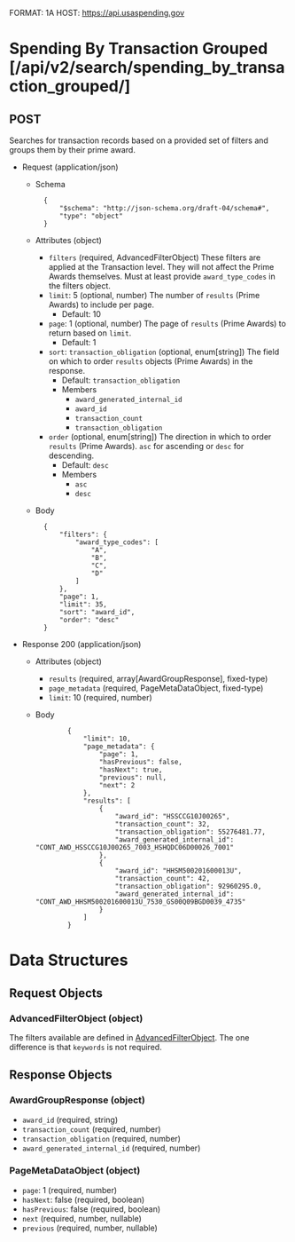FORMAT: 1A
HOST: https://api.usaspending.gov

# Spending By Transaction Grouped [/api/v2/search/spending_by_transaction_grouped/]

## POST

Searches for transaction records based on a provided set of filters and groups them by their prime award.

+ Request (application/json)
    + Schema

            {
                "$schema": "http://json-schema.org/draft-04/schema#",
                "type": "object"
            }

    + Attributes (object)
        + `filters` (required, AdvancedFilterObject)
            These filters are applied at the Transaction level. They will not affect the Prime Awards themselves. Must at least provide `award_type_codes` in the filters object.       
        + `limit`: 5 (optional, number)
            The number of `results` (Prime Awards) to include per page.
            + Default: 10
        + `page`: 1 (optional, number)
            The page of `results` (Prime Awards) to return based on `limit`.
            + Default: 1
        + `sort`: `transaction_obligation` (optional, enum[string])
            The field on which to order `results` objects (Prime Awards) in the response. 
            + Default: `transaction_obligation`
            + Members
                + `award_generated_internal_id`
                + `award_id`
                + `transaction_count`
                + `transaction_obligation`
        + `order` (optional, enum[string])
            The direction in which to order `results` (Prime Awards). `asc` for ascending or `desc` for descending.
            + Default: `desc`
            + Members
                + `asc`
                + `desc`
    + Body


            {
                "filters": {
                    "award_type_codes": [
                        "A",
                        "B",
                        "C",
                        "D"
                    ]
                },
                "page": 1,
                "limit": 35,
                "sort": "award_id",
                "order": "desc"
            }

+ Response 200 (application/json)
    + Attributes (object)
        + `results` (required, array[AwardGroupResponse], fixed-type)
        + `page_metadata` (required, PageMetaDataObject, fixed-type)
        + `limit`: 10 (required, number)

    + Body

                  {
                      "limit": 10,
                      "page_metadata": {
                          "page": 1,
                          "hasPrevious": false,
                          "hasNext": true,
                          "previous": null,
                          "next": 2
                      },
                      "results": [
                          {
                              "award_id": "HSSCCG10J00265",
                              "transaction_count": 32,
                              "transaction_obligation": 55276481.77,
                              "award_generated_internal_id": "CONT_AWD_HSSCCG10J00265_7003_HSHQDC06D00026_7001"
                          },
                          {
                              "award_id": "HHSM500201600013U",
                              "transaction_count": 42,
                              "transaction_obligation": 92960295.0,
                              "award_generated_internal_id": "CONT_AWD_HHSM500201600013U_7530_GS00Q09BGD0039_4735"                    
                          }
                      ]
                  }

# Data Structures

## Request Objects

### AdvancedFilterObject (object)
The filters available are defined in [AdvancedFilterObject](./spending_by_transaction.md#advanced-filter-object). The one difference is that `keywords` is not required.

## Response Objects

### AwardGroupResponse (object)
+ `award_id` (required, string)
+ `transaction_count` (required, number)
+ `transaction_obligation` (required, number)
+ `award_generated_internal_id` (required, number)

### PageMetaDataObject (object)
+ `page`: 1 (required, number)
+ `hasNext`: false (required, boolean)
+ `hasPrevious`: false (required, boolean)
+ `next` (required, number, nullable)
+ `previous` (required, number, nullable)